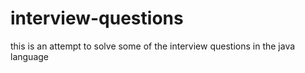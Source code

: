# interview-questions
this is an attempt to solve some of the interview questions in the java language
